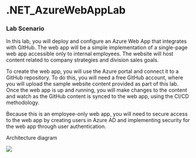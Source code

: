 # .NET_AzureWebAppLab

### Lab Scenario
In this lab, you will deploy and configure an Azure Web App that integrates with GitHub. The web app will be a simple implementation of a single-page web app accessible only to internal employees. The website will host content related to company strategies and division sales goals.

To create the web app, you will use the Azure portal and connect it to a GitHub repository. To do this, you will need a free GitHub account, where you will upload the sample website content provided as part of this lab. Once the web app is up and running, you will make changes to the content and watch as the GitHub content is synced to the web app, using the CI/CD methodology.

Because this is an employee-only web app, you will need to secure access to the web app by creating users in Azure AD and implementing security for the web app through user authentication.

Architecture diagram

<img src="https://raw.githubusercontent.com/MicrosoftLearning/AZ-204-DevelopingSolutionsforMicrosoftAzure/master/Instructions/Labs/media/Lab13-Diagram.png" />
